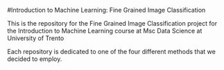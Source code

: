 #Introduction to Machine Learning: Fine Grained Image Classification

This is the repository for the Fine Grained Image Classification project for the Introduction to Machine Learning course at Msc Data Science at University of Trento

Each repository is dedicated to one of the four different methods that we decided to employ.
